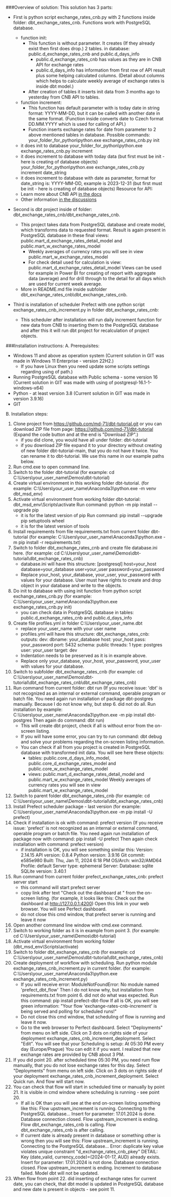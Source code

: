 ###Overview of solution:
This solution has 3 parts:
- First is python script exchange_rates_cnb.py with 2 functions inside folder: dbt_exchange_rates_cnb.
  Functions work with PostgreSQL database.
  - function init:
    - This function is without parameter. It creates (If they already exist then first does drop.) 2 tables.
      in database: public.d_exchange_rates_cnb and public.d_days_info
      - public.d_exchange_rates_cnb has values as they are in CNB API for exchange rates
      - public.d_days_info has information from first row of API result plus some helping calculated columns.
        (Detail about columns which helps to calculate weekly average of exchange rates is inside dbt model.)
    - After creation of tables it inserts init data from 3 months ago to yesterday from CNB API to tables.
  - function increment:
    - This function has default parameter with is today date in string format: YYYY-MM-DD, but it can be
      called with another date in the same format.
      (Function inside converts date to Czech format DD.MM.YYYY which is used for calling of API.)
    - Function inserts exchange rates for date from parameter to 2 above mentioned tables in database.
  Possible commands:
  your_folder_for_python\python.exe exchange_rates_cnb.py init
   - it does init to database
  your_folder_for_python\python.exe exchange_rates_cnb.py increment
   - it does increment to database with today data
    (but first must be init - here is creating of database objects)
  your_folder_for_python\python.exe exchange_rates_cnb.py increment date_string
   - it does increment to database with date as parameter, format for date_string is:
     YYYY-MM-DD, example is 2023-12-31
    (but first must be init - here is creating of database objects)
  Resource for API:
  - Learn more about CNB API [in the docs](https://docs.getdbt.com/docs/introduction)
  - Other information [in the discussions](https://developers.cnb.cz/discuss/633c52c8da0e79003c33a2c1)

- Second is dbt project inside of folder: dbt_exchange_rates_cnb/dbt_exchange_rates_cnb.
  - This project takes data from PostgreSQL database and create model,
    which transforms data to requested format.
    Result is again present in PostgreSQL database in these final views:
    public.mart_d_exchange_rates_detail_model and public.mart_w_exchange_rates_model
    - Weekly averages of currency rates you will see in view public.mart_w_exchange_rates_model
    - For check detail used for calculation is view: public.mart_d_exchange_rates_detail_model
    Views can be used for example in Power BI for creating of report with aggregate data (average)
    and for drill through to the detail for all days which are used for current week average.
  - More in README.md file inside subfolder dbt_exchange_rates_cnb\dbt_exchange_rates_cnb.

- Third is installation of scheduler Prefect with one python script exchange_rates_cnb_increment.py
  in folder dbt_exchange_rates_cnb:
  - This scheduler after installation will run daily increment function for new data from CNB
    to inserting them to the PostgreSQL database and after this it will run dbt project for
    recalculation of project objects.


###Installation instructions:
A. Prerequisites:
   - Windows 11 and above as operation system
     (Current solution in GIT was made in Windows 11 Enterprise - version 22H2.)
     - If you have Linux then you need update some scripts settings regarding using of path.)
   - Running PostgreSQL database with Public schema - some version 16
     (Current solution in GIT was made with using of postgresql-16.1-1-windows-x64)
   - Python - at least version 3.8 (Current solution in GIT was made in version 3.9.16)
   - GIT

B. Installation steps:
   1.  Clone project from https://github.com/md-71/dbt-tutorial.git
       or you can download ZIP file from page: https://github.com/md-71/dbt-tutorial
       (Expand the code button and at the end is "Download ZIP".)
       - if you did clone, you would have all under folder: dbt-tutorial
       - if you download ZIP file expand it to your directory without creating of new folder
         dbt-tutorial-main, that you do not have it twice. You can rename it to dbt-tutorial.
         We use this name in our example paths below.
   2.  Run cmd.exe to open command line.
   3.  Switch to the folder dbt-tutorial (for example: cd C:\Users\your_user_name\Demos\dbt-tutorial)
   4.  Create virtual environment in this working folder dbt-tutorial.
       (for example: C:\Users\your_user_name\Anaconda3\python.exe -m venv dbt_msd_env)
   5.  Activate virtual environment from working folder dbt-tutorial: dbt_msd_env\Scripts\activate
       Run command: python -m pip install --upgrade pip
       - it is for the latest version of pip
       Run command: pip install --upgrade pip setuptools wheel
       - it is for the latest version of tools
   6.  Install requirements from file requirements.txt from current folder dbt-tutorial
       (for example: C:\Users\your_user_name\Anaconda3\python.exe -m pip install -r requirements.txt)
   7.  Switch to folder dbt_exchange_rates_cnb and create file database.ini here.
       (for example: cd C:\Users\your_user_name\Demos\dbt-tutorial\dbt_exchange_rates_cnb)
       - database.ini will have this structure:
[postgresql]
host=your_host
database=your_database
user=your_user
password=your_password
       - Replace your_host, your_database, your_user, your_password with values for your database.
         User must have rights to create and drop object in your database and write to the objects.
   8.  Do init to database with using init function from python script exchange_rates_cnb.py
       (for example: C:\Users\your_user_name\Anaconda3\python.exe exchange_rates_cnb.py init)
       - you can check data in PostgreSQL database in tables:
         public.d_exchange_rates_cnb and public.d_days_info
   9.  Create file profiles.yml in folder C:\Users\your_user_name\.dbt
       - replace your_user_name with your user name
       - profiles.yml will have this structure:
dbt_exchange_rates_cnb:
  outputs:
    dev:
      dbname: your_database
      host: your_host
      pass: your_password
      port: 5432
      schema: public
      threads: 1
      type: postgres
      user: your_user
  target: dev
       - Indentation needs to be preserved as it is in example above.
       - Replace only your_database, your_host, your_password, your_user with values for your database.
   10. Switch to subfolder dbt_exchange_rates_cnb
       (for example: cd C:\Users\your_user_name\Demos\dbt-tutorial\dbt_exchange_rates_cnb\dbt_exchange_rates_cnb)
   11. Run command from current folder: dbt run
       (If you receive issue: 'dbt' is not recognized as an internal or external command,
       operable program or batch file. You need again run installation of package dbt-postgres manually.
       Because I do not know why, but step 6. did not do all. Run installation by example:
       C:\Users\your_user_name\Anaconda3\python.exe -m pip install dbt-postgres
       Then again do command: dbt run)
       - This will create dbt project, check if all is without error from the on-screen listing.
       - If you will have some error, you can try to run command: dbt debug
         and solve your problems regarding the on-screen listing information.
       - You can check if all from you project is created in PostgreSQL database with transformed init data.
         You will see here these objects:
         - tables: public.core_d_days_info_model, public.core_d_exchange_rates_model and
           public.core_w_exchange_rates_model
         - views: public.mart_d_exchange_rates_detail_model and public.mart_w_exchange_rates_model
           Weekly averages of currency rates you will see in view public.mart_w_exchange_rates_model
   12. Switch to parent folder dbt_exchange_rates_cnb
       (for example: cd C:\Users\your_user_name\Demos\dbt-tutorial\dbt_exchange_rates_cnb)
   13. Install Prefect scheduler package - last version
       (for example: C:\Users\your_user_name\Anaconda3\python.exe -m pip install -U prefect)
   14. Check if installation is ok with command: prefect version
       (If you receive issue: 'prefect' is not recognized as an internal or external command,
       operable program or batch file. You need again run installation of package now with command:
       pip install -U prefect
       Then again check installation with command: prefect version)
       - if installation is OK, you will see something similar this:
         Version:             2.14.15
         API version:         0.8.4
         Python version:      3.9.16
         Git commit:          e585e980
         Built:               Thu, Jan 11, 2024 6:18 PM
         OS/Arch:             win32/AMD64
         Profile:             default
         Server type:         ephemeral
         Server:
           Database:          sqlite
           SQLite version:    3.40.1
   15. Run command from current folder prefect_exchange_rates_cnb: prefect server start
       - this command will start prefect server
       - copy link after text "Check out the dashboard at " from the on-screen listing.
         (for example, it looks like this: Check out the dashboard at http://127.0.0.1:4200)
         Open this link in your web browser. You will see Perfect dashboard.
       - do not close this cmd window, that prefect server is running and leave it now
   16. Open another command line window with cmd.exe command.
   17. Switch to working folder as it is in example from point 3.
       (for example: cd C:\Users\your_user_name\Demos\dbt-tutorial)
   18. Activate virtual environment from working folder (dbt_msd_env\Scripts\activate)
   19. Switch to folder dbt_exchange_rates_cnb
       (for example: cd C:\Users\your_user_name\Demos\dbt-tutorial\dbt_exchange_rates_cnb)
   20. Create deployment of workflow with scheduling.
       Run python module exchange_rates_cnb_increment.py in current folder.
       (for example: C:\Users\your_user_name\Anaconda3\python.exe exchange_rates_cnb_increment.py)
         - If you will receive error: ModuleNotFoundError: No module named 'prefect_dbt_flow'
           Then I do not know why, but installation from requirements.txt from point 6. did not do
           what was expected. Run this command: pip install prefect-dbt-flow
       If all is OK, you will see green information:
       "Your flow 'exchange-rates-cnb-increment' is being served and polling for scheduled runs!"
       - Do not close this cmd window, that scheduling of flow is running and leave it now.
       - Go to the web browser to Perfect dashboard. Select "Deployments" from menu on left side.
         Click on 3 dots on rights side of your deployment exchange_rates_cnb_increment_deployment.
         Select "Edit". You will see that your Scheduling is setup: At 05:30 PM every day (Europe/Prague)
         You can edit it if you want. I realized that new exchange rates are provided by CNB about 3 PM.
   21. If you did point 20. after scheduled time 05:30 PM, you need rum flow manually,
       that you do not lose exchange rates for this day. Select "Deployments" from menu on left side.
       Click on 3 dots on rights side of your deployment exchange_rates_cnb_increment_deployment.
       Select Quick run. And flow will start now.
   22. You can check that flow will start in scheduled time or manually by point 21.
       It is visible in cmd window where scheduling is running - see point 20.
       - If all is OK than you will see at the end on-screen listing something like this:
         Flow upstream_increment is running.
         Connecting to the PostgreSQL database...
         Insert for parameter: 17.01.2024 is done.
         Database connection closed.
         Flow upstream_increment is ending.
         Flow dbt_exchange_rates_cnb is calling.
         Flow dbt_exchange_rates_cnb is after calling.
       - If current date is already present in database or something other is wrong then you will see this:
         Flow upstream_increment is running.
         Connecting to the PostgreSQL database...
         Error: duplicate key value violates unique constraint "d_exchange_rates_cnb_pkey"
         DETAIL:  Key (date_valid, currency_code)=(2024-01-17, AUD) already exists.
         Insert for parameter: 17.01.2024 is not done.
         Database connection closed.
         Flow upstream_increment is ending.
         Increment to database failed. Model dbt will not be updated.
   23. When flow from point 22. did inserting of exchange rates for current date,  you can check,
       that dbt model is updated in PostgreSQL database and new date is present in objects - see point 11.